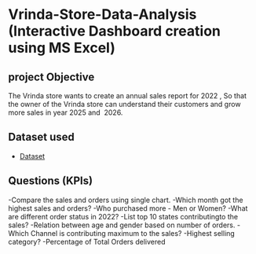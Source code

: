 # Vrinda-Store-Data-Analysis (Interactive Dashboard creation using MS Excel) 
## project Objective
The Vrinda store wants to create an annual sales report for 2022 , So that the owner of the Vrinda store can understand their customers and grow more sales in year 2025 and  2026.
## Dataset used
- <a href="https://github.com/Muneerkhan07/Data-Analysis-Dashboard/commit/23078f5142c466ac9bca41c6d9977c7e3b58f0ec">Dataset</a>

## Questions (KPIs)
-Compare the sales and orders using single chart.
-Which month got the highest sales and orders?
-Who purchased more - Men or Women?
-What are different order status in 2022?
-List top 10 states contributingto the sales?
-Relation between age and gender based on number of orders.
-Which Channel is contributing maximum to the sales?
-Highest selling category?
-Percentage of Total Orders delivered

